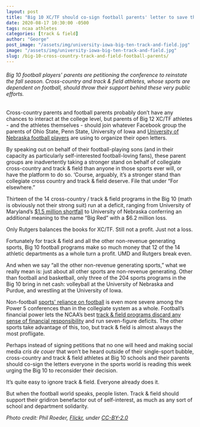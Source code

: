 ```yaml
---
layout: post
title: "Big 10 XC/TF should co-sign football parents' letter to save their sports"
date: 2020-08-17 10:30:00 -0500
tags: ncaa athletes
categories: [track & field]
author: "George"
post_image: "/assets/img/university-iowa-big-ten-track-and-field.jpg"
image: "/assets/img/university-iowa-big-ten-track-and-field.jpg"
slug: /big-10-cross-country-track-and-field-football-parents/
---
```

<h6>Big 10 football players' parents are petitioning the conference to reinstate the fall season. Cross-country and track & field athletes, whose sports are dependent on football, should throw their support behind these very public efforts.</h6>

Cross-country parents and football parents probably don’t have any chances to interact at the college level, but parents of Big 12 XC/TF athletes - and the athletes themselves - should join whatever Facebook group the parents of Ohio State, Penn State, University of Iowa and [University of Nebraska football players](https://www.outkick.com/justin-fields-and-nebraska-football-parents-latest-to-ask-big-ten-to-reverse-decision/) are using to organize their open letters.

By speaking out on behalf of their football-playing sons (and in their capacity as particularly self-interested football-loving fans), these parent groups are inadvertently taking a stronger stand on behalf of collegiate cross-country and track & field than anyone in those sports ever will, or have the platform to do so. ‘Course, arguably, it’s a stronger stand than collegiate cross country and track & field deserve. File that under “For elsewhere.”

Thirteen of the 14 cross-country / track & field programs in the Big 10 (math is obviously not their strong suit) run at a deficit, ranging from University of Maryland’s [$1.5 million shortfall](https://ope.ed.gov/athletics/) to University of Nebraska conferring an additional meaning to the name “Big Red” with a $6.2 million loss. 

Only Rutgers balances the books for XC/TF. Still not a profit. Just not a loss.

Fortunately for track & field and all the other non-revenue generating sports, Big 10 football programs make so much money that 12 of the 14 athletic departments as a whole turn a profit. UMD and Rutgers break even.

And when we say “all the other non-revenue generating sports,” what we really mean is: just about all other sports are non-revenue generating. Other than football and basketball, only three of the 204 sports programs in the Big 10 bring in net cash: volleyball at the University of Nebraska and Purdue, and wrestling at the University of Iowa.

Non-football [sports' reliance on football](https://nalathletics.com/blog/2020/08/04/pac-12-track-and-field-football-player-demands) is even more severe among the Power 5 conferences than in the collegiate system as a whole. Football’s financial power lets the NCAA’s best [track & field programs discard any sense of financial responsibility](https://nalathletics.com/blog/2020/06/11/collegiate-spending-track-and-field-governing-bodies) and run seven-figure deficits. The other sports take advantage of this, too, but track & field is almost always the most profligate.

Perhaps instead of signing petitions that no one will heed and making social media <em>cris de couer</em> that won’t be heard outside of their single-sport bubble, cross-country and track & field athletes at Big 10 schools and their parents should co-sign the letters everyone in the sports world is reading this week urging the Big 10 to reconsider their decision.

It’s quite easy to ignore track & field. Everyone already does it. 

But when the football world speaks, people listen. Track & field should support their gridiron benefactor out of self-interest, as much as any sort of school and department solidarity.

<em>Photo credit: Phil Roeder, [Flickr](https://flic.kr/p/9C7SUk), under [CC-BY-2.0](https://creativecommons.org/licenses/by/2.0/)</em>
